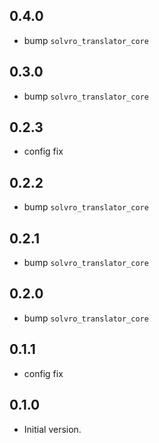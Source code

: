 ## 0.4.0

- bump `solvro_translator_core`

## 0.3.0

- bump `solvro_translator_core`

## 0.2.3

- config fix

## 0.2.2

- bump `solvro_translator_core`

## 0.2.1

- bump `solvro_translator_core`

## 0.2.0

- bump `solvro_translator_core`

## 0.1.1

- config fix

## 0.1.0

- Initial version.

